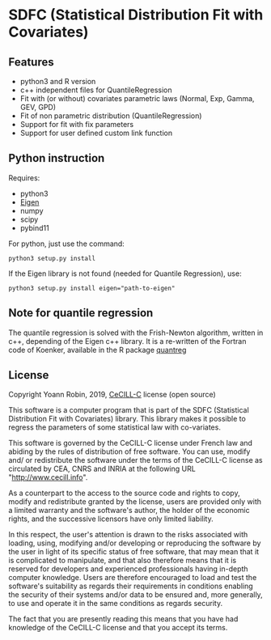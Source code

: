 # SDFC (Statistical Distribution Fit with Covariates)


## Features
- python3 and R version
- c++ independent files for QuantileRegression
- Fit with (or without) covariates parametric laws (Normal, Exp, Gamma, GEV, GPD)
- Fit of non parametric distribution (QuantileRegression)
- Support for fit with fix parameters
- Support for user defined custom link function


## Python instruction

Requires:
- python3
- [Eigen](http://eigen.tuxfamily.org/index.php?title=Main_Page)
- numpy
- scipy
- pybind11

For python, just use the command:
```
python3 setup.py install
```

If the Eigen library is not found (needed for Quantile Regression), use:
```
python3 setup.py install eigen="path-to-eigen"
```


## Note for quantile regression

The quantile regression is solved with the Frish-Newton algorithm, written in c++,
depending of the Eigen c++ library. It is a re-written of the Fortran code of
Koenker, available in the R package [quantreg](https://cran.r-project.org/web/packages/quantreg/index.html)


## License

Copyright Yoann Robin, 2019, [CeCILL-C](https://cecill.info/licences.en.html) license (open source)

This software is a computer program that is part of the SDFC (Statistical
Distribution Fit with Covariates) library. This library makes it possible
to regress the parameters of some statistical law with co-variates.

This software is governed by the CeCILL-C license under French law and
abiding by the rules of distribution of free software.  You can  use,
modify and/ or redistribute the software under the terms of the CeCILL-C 
license as circulated by CEA, CNRS and INRIA at the following URL
"http://www.cecill.info".

As a counterpart to the access to the source code and  rights to copy,
modify and redistribute granted by the license, users are provided only
with a limited warranty  and the software's author,  the holder of the
economic rights,  and the successive licensors  have only  limited
liability.

In this respect, the user's attention is drawn to the risks associated
with loading,  using,  modifying and/or developing or reproducing the
software by the user in light of its specific status of free software,
that may mean  that it is complicated to manipulate,  and  that  also
therefore means  that it is reserved for developers  and  experienced
professionals having in-depth computer knowledge. Users are therefore
encouraged to load and test the software's suitability as regards their
requirements in conditions enabling the security of their systems and/or 
data to be ensured and,  more generally, to use and operate it in the
same conditions as regards security.

The fact that you are presently reading this means that you have had
knowledge of the CeCILL-C license and that you accept its terms.


